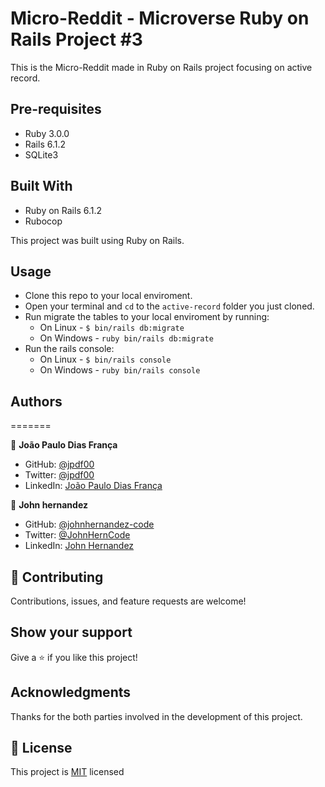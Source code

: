 # Micro-Reddit - Microverse Ruby on Rails Project #3

This is the Micro-Reddit made in Ruby on Rails project focusing on active record.


## Pre-requisites

- Ruby 3.0.0
- Rails 6.1.2
- SQLite3

## Built With

- Ruby on Rails 6.1.2
- Rubocop

This project was built using Ruby on Rails.

## Usage

- Clone this repo to your local enviroment.
- Open your terminal and `cd` to the `active-record` folder you just cloned.
- Run migrate the tables to your local enviroment by running:
  - On Linux - `$ bin/rails db:migrate`
  - On Windows - `ruby bin/rails db:migrate`
- Run the rails console:
  - On Linux - `$ bin/rails console`
  - On Windows - `ruby bin/rails console`

## Authors
=======

👤 **João Paulo Dias França**
- GitHub: [@jpdf00](https://github.com/jpdf00)
- Twitter: [@jpdf00](https://twitter.com/jpdf00)
- LinkedIn: [João Paulo Dias França](https://linkedin.com/linkedinhandle)

👤 **John hernandez**

- GitHub: [@johnhernandez-code](https://github.com/johnhernandez-code)
- Twitter: [@JohnHernCode](https://twitter.com/JohnHernCode)
- LinkedIn: [John Hernandez](https://www.linkedin.com/in/john-hernandez-56a7821b8/)
</p>

## 🤝 Contributing

Contributions, issues, and feature requests are welcome!

## Show your support

Give a ⭐️ if you like this project!

## Acknowledgments

Thanks for the both parties involved in the development of this project.

## 📝 License

This project is [MIT](LICENSE) licensed
